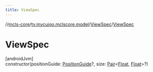 ```yaml
---
title: ViewSpec
---
```

//[mcls-core](../../../index.html)/[tv.mycujoo.mclscore.model](../index.html)/[ViewSpec](index.html)/[ViewSpec](-view-spec.html)



# ViewSpec



[androidJvm]\
constructor(positionGuide: [PositionGuide](../-position-guide/index.html)?, size: [Pair](https://kotlinlang.org/api/latest/jvm/stdlib/kotlin/-pair/index.html)&lt;[Float](https://kotlinlang.org/api/latest/jvm/stdlib/kotlin/-float/index.html), [Float](https://kotlinlang.org/api/latest/jvm/stdlib/kotlin/-float/index.html)&gt;?)




